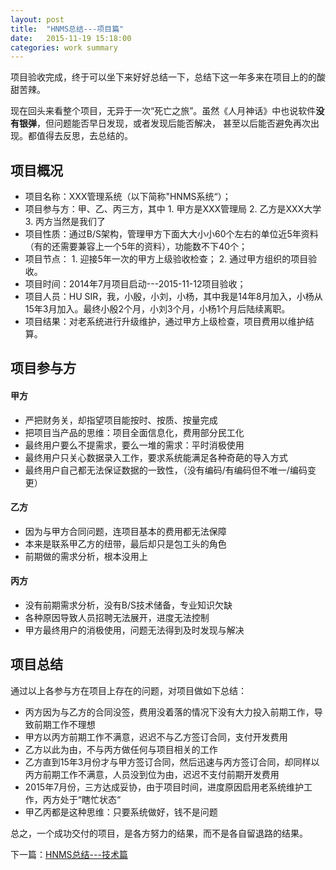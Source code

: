 ```yaml
---
layout: post
title:  "HNMS总结---项目篇"
date:   2015-11-19 15:18:00
categories: work summary
---
```


项目验收完成，终于可以坐下来好好总结一下，总结下这一年多来在项目上的的酸甜苦辣。

现在回头来看整个项目，无异于一次“死亡之旅”。虽然《人月神话》中也说软件**没有银弹**，但问题能否早日发现，或者发现后能否解决，
甚至以后能否避免再次出现。都值得去反思，去总结的。

## 项目概况
* 项目名称：XXX管理系统（以下简称"HNMS系统“）；
* 项目参与方：甲、乙、丙三方，其中
      1. 甲方是XXX管理局
      2. 乙方是XXX大学
      3. 丙方当然是我们了
* 项目性质：通过B/S架构，管理甲方下面大大小小60个左右的单位近5年资料（有的还需要兼容上一个5年的资料），功能数不下40个；
* 项目节点：
      1. 迎接5年一次的甲方上级验收检查；
      2. 通过甲方组织的项目验收。
* 项目时间：2014年7月项目启动---2015-11-12项目验收；
* 项目人员：HU SIR，我，小殷，小刘，小杨，其中我是14年8月加入，小杨从15年3月加入。最终小殷2个月，小刘3个月，小杨1个月后陆续离职。
* 项目结果：对老系统进行升级维护，通过甲方上级检查，项目费用以维护结算。

## 项目参与方
#### 甲方
* 严把财务关，却指望项目能按时、按质、按量完成
* 把项目当产品的思维：项目全面信息化，费用部分民工化
* 最终用户要么不提需求，要么一堆的需求：平时消极使用
* 最终用户只关心数据录入工作，要求系统能满足各种奇葩的导入方式
* 最终用户自己都无法保证数据的一致性，（没有编码/有编码但不唯一/编码变更）

#### 乙方
* 因为与甲方合同问题，连项目基本的费用都无法保障
* 本来是联系甲乙方的纽带，最后却只是包工头的角色
* 前期做的需求分析，根本没用上

#### 丙方
* 没有前期需求分析，没有B/S技术储备，专业知识欠缺
* 各种原因导致人员招聘无法展开，进度无法控制
* 甲方最终用户的消极使用，问题无法得到及时发现与解决

## 项目总结
通过以上各参与方在项目上存在的问题，对项目做如下总结：

* 丙方因为与乙方的合同没签，费用没着落的情况下没有大力投入前期工作，导致前期工作不理想
* 甲方以丙方前期工作不满意，迟迟不与乙方签订合同，支付开发费用
* 乙方以此为由，不与丙方做任何与项目相关的工作
* 乙方直到15年3月份才与甲方签订合同，然后迅速与丙方签订合同，却同样以丙方前期工作不满意，人员没到位为由，迟迟不支付前期开发费用
* 2015年7月份，三方达成妥协，由于项目时间，进度原因启用老系统维护工作，丙方处于“瞎忙状态“
* 甲乙丙都是这种思维：只要系统做好，钱不是问题

总之，一个成功交付的项目，是各方努力的结果，而不是各自留退路的结果。

下一篇：[HNMS总结---技术篇](/work/summary/2015/11/20/hnms-technology-summary.html)
